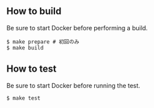 ## How to build

Be sure to start Docker before performing a build.

```shell
$ make prepare # 初回のみ 
$ make build
```

## How to test

Be sure to start Docker before running the test.

```shell
$ make test
```
